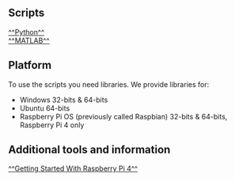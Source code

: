 ## **Scripts**
[^^Python^^](Script/python.md)  
[^^MATLAB^^](Script/matlab.md)
## **Platform**
To use the scripts you need libraries. We provide libraries for:  

+ Windows 32-bits & 64-bits  
+ Ubuntu 64-bits  
+ Raspberry Pi OS (previously called Raspbian) 32-bits & 64-bits, Raspberry Pi 4 only
## **Additional tools and information**
[^^Getting Started With Raspberry Pi 4^^](https://projects.raspberrypi.org/en/projects/raspberry-pi-getting-started)

